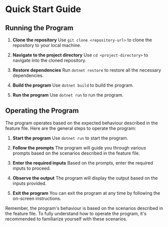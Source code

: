 # Quick Start Guide

## Running the Program

1. **Clone the repository**
   Use `git clone <repository-url>` to clone the repository to your local machine.

2. **Navigate to the project directory**
   Use `cd <project-directory>` to navigate into the cloned repository.

3. **Restore dependencies**
   Run `dotnet restore` to restore all the necessary dependencies.

4. **Build the program**
   Use `dotnet build` to build the program.

5. **Run the program**
   Use `dotnet run` to run the program.
## Operating the Program

The program operates based on the expected behaviour described in the feature file. Here are the general steps to operate the program:

1. **Start the program**
   Use `dotnet run` to start the program.

2. **Follow the prompts**
   The program will guide you through various prompts based on the scenarios described in the feature file.

3. **Enter the required inputs**
   Based on the prompts, enter the required inputs to proceed.

4. **Observe the output**
   The program will display the output based on the inputs provided.

5. **Exit the program**
   You can exit the program at any time by following the on-screen instructions.

Remember, the program's behaviour is based on the scenarios described in the feature file. To fully understand how to operate the program, it's recommended to familiarize yourself with these scenarios.
